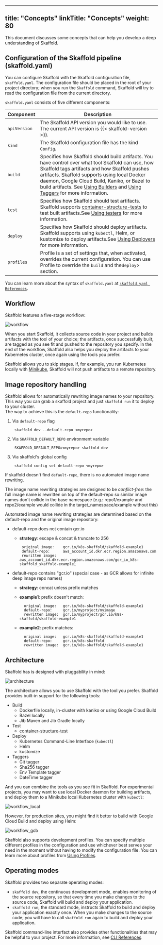 
---
title: "Concepts"
linkTitle: "Concepts"
weight: 80
---

This document discusses some concepts that can help you develop a deep
understanding of Skaffold.


## Configuration of the Skaffold pipeline (skaffold.yaml)

You can configure Skaffold with the Skaffold configuration file,
`skaffold.yaml`. The configuration file should be placed in the root of your
project directory; when you run the `Skaffold` command, Skaffold will try to
read the configuration file from the current directory.

`skaffold.yaml` consists of five different components:

| Component  | Description |
| ---------- | ------------|
| `apiVersion` | The Skaffold API version you would like to use. The current API version is {{< skaffold-version >}}. |
| `kind`  |  The Skaffold configuration file has the kind `Config`.  |
| `build`  |  Specifies how Skaffold should build artifacts. You have control over what tool Skaffold can use, how Skaffold tags artifacts and how Skaffold pushes artifacts. Skaffold supports using local Docker daemon, Google Cloud Build, Kaniko, or Bazel to build artifacts. See [Using Builders](/docs/how-tos/builders) and [Using Taggers](/docs/how-tos/taggers) for more information. |
| `test` |  Specifies how Skaffold should test artifacts. Skaffold supports [container-structure-tests](https://github.com/GoogleContainerTools/container-structure-test) to test built artifacts.See [Using testers](/docs/how-tos/testers) for more information. |
| `deploy` |  Specifies how Skaffold should deploy artifacts. Skaffold supports using `kubectl`, Helm, or kustomize to deploy artifacts.See [Using Deployers](/docs/how-tos/deployers) for more information. |
| `profiles`|  Profile is a set of settings that, when activated, overrides the current configuration. You can use Profile to override the `build` and the`deploy`> section. |

You can learn more about the syntax of `skaffold.yaml` at
[`skaffold.yaml References`](https://github.com/GoogleContainerTools/skaffold/blob/master/examples/annotated-skaffold.yaml).

## Workflow

Skaffold features a five-stage workflow:

![workflow](/images/workflow.png)

When you start Skaffold, it collects source code in your project and builds
artifacts with the tool of your choice; the artifacts, once successfully built,
are tagged as you see fit and pushed to the repository you specify. In the
end of the workflow, Skaffold also helps you deploy the artifacts to your
Kubernetes cluster, once again using the tools you prefer.

Skaffold allows you to skip stages. If, for example, you run Kubernetes
locally with [Minikube](https://kubernetes.io/docs/setup/minikube/), Skaffold
will not push artifacts to a remote repository.

## Image repository handling 

Skaffold allows for automatically rewriting image names to your repository.
This way you can grab a skaffold project and just `skaffold run` it to deploy to your cluster.  
The way to achieve this is the `default-repo` functionality: 

1. Via `default-repo` flag
  
        skaffold dev --default-repo <myrepo> 
  
1. Via `SKAFFOLD_DEFAULT_REPO` environment variable

        SKAFFOLD_DEFAULT_REPO=<myrepo> skaffold dev  

1. Via skaffold's global config           
        
        skaffold config set default-repo <myrepo>

If skaffold doesn't find `default-repo`, there is no automated image name rewriting. 

The image name rewriting strategies are designed to be *conflict-free*: 
the full image name is rewritten on top of the default-repo so similar image names don't collide in the base namespace (e.g.: repo1/example and repo2/example would collide in the target_namespace/example without this)

Automated image name rewriting strategies are determined based on the default-repo and the original image repository: 

* default-repo does not contain gcr.io
  * **strategy**: 		escape & concat & truncate to 256
  
    ```
     original image: 	gcr.io/k8s-skaffold/skaffold-example1
     default-repo:      aws_account_id.dkr.ecr.region.amazonaws.com
     rewritten image:   aws_account_id.dkr.ecr.region.amazonaws.com/gcr_io_k8s-skaffold_skaffold-example1
    ```
* default-repo contains "gcr.io" (special case - as GCR allows for infinite deep image repo names)
  * **strategy**: concat unless prefix matches
  * **example1**: prefix doesn't match:
    
    ````
      original image: 	gcr.io/k8s-skaffold/skaffold-example1
      default-repo: 	gcr.io/myproject/myimage
      rewritten image:  gcr.io/myproject/gcr.io/k8s-skaffold/skaffold-example1
    ````	
  * **example2**: prefix matches:
    
    ```
      original image: 	gcr.io/k8s-skaffold/skaffold-example1
      default-repo: 	gcr.io/k8s-skaffold
      rewritten image:  gcr.io/k8s-skaffold/skaffold-example1	
    ```

## Architecture

Skaffold has is designed with pluggability in mind:

![architecture](/images/architecture.png)

The architecture allows you to use Skaffold with the tool you prefer. Skaffold
provides built-in support for the following tools:

* Build
  * Dockerfile locally, in-cluster with kaniko or using Google Cloud Build
  * Bazel locally 
  * Jib Maven and Jib Gradle locally 
* Test 
  * [container-structure-test](https://github.com/GoogleContainerTools/container-structure-test)
* Deploy 
  * Kubernetes Command-Line Interface (`kubectl`)
  * Helm
  * kustomize
* Taggers
  * Git tagger 
  * Sha256 tagger
  * Env Template tagger 
  * DateTime tagger
 
And you can combine the tools as you see fit in Skaffold. For experimental
projects, you may want to use local Docker daemon for building artifacts, and
deploy them to a Minikube local Kubernetes cluster with `kubectl`:

![workflow_local](/images/workflow_local.png)

However, for production sites, you might find it better to build with Google
Cloud Build and deploy using Helm:

![workflow_gcb](/images/workflow_gcb.png)

Skaffold also supports development profiles. You can specify multiple different
profiles in the configuration and use whichever best serves your need in the
moment without having to modify the configuration file. You can learn more about
profiles from [Using Profiles](/docs/how-tos/profiles).

## Operating modes

Skaffold provides two separate operating modes:

* `skaffold dev`, the continuous development mode, enables monitoring of the
    source repository, so that every time you make changes to the source code,
    Skaffold will build and deploy your application.
* `skaffold run`, the standard mode, instructs Skaffold to build and deploy
    your application exactly once. When you make changes to the source code,
    you will have to call `skaffold run` again to build and deploy your
    application.

Skaffold command-line interfact also provides other functionalities that may
be helpful to your project. For more information, see [CLI References](/docs/references/cli).
